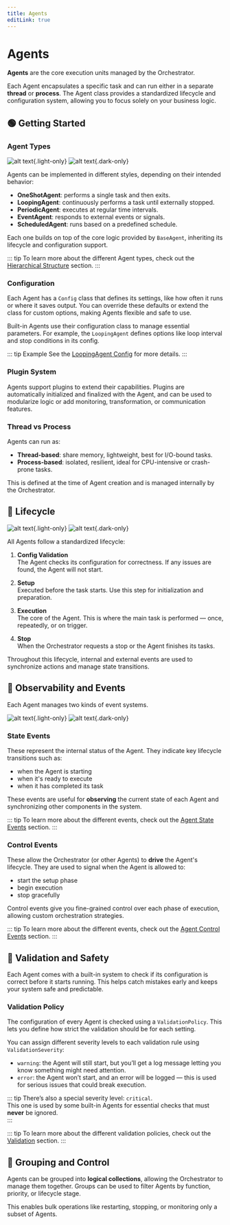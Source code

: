 ```yaml
---
title: Agents
editLink: true
---
```


# Agents

**Agents** are the core execution units managed by the Orchestrator. 

Each Agent encapsulates a specific task and can run either in a separate **thread** or **process**. The Agent class provides a standardized lifecycle and configuration system, allowing you to focus solely on your business logic.

## 🟢 Getting Started

### Agent Types

![alt text](./types_l.svg){.light-only}
![alt text](./types_d.svg){.dark-only}

Agents can be implemented in different styles, depending on their intended behavior:

- **OneShotAgent**: performs a single task and then exits.
- **LoopingAgent**: continuously performs a task until externally stopped.
- **PeriodicAgent**: executes at regular time intervals.
- **EventAgent**: responds to external events or signals.
- **ScheduledAgent**: runs based on a predefined schedule.

Each one builds on top of the core logic provided by `BaseAgent`, inheriting its lifecycle and configuration support.

::: tip
To learn more about the different Agent types, check out the [Hierarchical Structure](../../agents/index.md#hierarchical-structure) section.
:::

### Configuration

Each Agent has a `Config` class that defines its settings, like how often it runs or where it saves output. You can override these defaults or extend the class for custom options, making Agents flexible and safe to use.

Built-in Agents use their configuration class to manage essential parameters. For example, the `LoopingAgent` defines options like loop interval and stop conditions in its config. 

::: tip Example
See the [LoopingAgent Config](../../../learn/agents/built-in-agents/loopingagent.md#configuration) for more details.
:::

### Plugin System

Agents support plugins to extend their capabilities. Plugins are automatically initialized and finalized with the Agent, and can be used to modularize logic or add monitoring, transformation, or communication features.

### Thread vs Process

Agents can run as:

- **Thread-based**: share memory, lightweight, best for I/O-bound tasks.
- **Process-based**: isolated, resilient, ideal for CPU-intensive or crash-prone tasks.

This is defined at the time of Agent creation and is managed internally by the Orchestrator.

## 🔁 Lifecycle

![alt text](./lifecycle_l.svg){.light-only}
![alt text](./lifecycle_d.svg){.dark-only}

All Agents follow a standardized lifecycle:

1. **Config Validation**  
   The Agent checks its configuration for correctness. If any issues are found, the Agent will not start.

2. **Setup**  
   Executed before the task starts. Use this step for initialization and preparation.

3. **Execution**  
   The core of the Agent. This is where the main task is performed — once, repeatedly, or on trigger.

4. **Stop**  
   When the Orchestrator requests a stop or the Agent finishes its tasks.

Throughout this lifecycle, internal and external events are used to synchronize actions and manage state transitions.

## 🧠 Observability and Events

Each Agent manages two kinds of event systems.

![alt text](./events_l.svg){.light-only}
![alt text](./events_d.svg){.dark-only}

### State Events 

These represent the internal status of the Agent. They indicate key lifecycle transitions such as:

- when the Agent is starting
- when it's ready to execute
- when it has completed its task

These events are useful for **observing** the current state of each Agent and synchronizing other components in the system.

::: tip
To learn more about the different events, check out the [Agent State Events](../../agents/index.md#stateevents) section.
:::

### Control Events  

These allow the Orchestrator (or other Agents) to **drive** the Agent's lifecycle. They are used to signal when the Agent is allowed to:

- start the setup phase
- begin execution
- stop gracefully

Control events give you fine-grained control over each phase of execution, allowing custom orchestration strategies.

::: tip
To learn more about the different events, check out the [Agent Control Events](../../agents/index.md#controlevents) section.
:::

## 🧪 Validation and Safety

Each Agent comes with a built-in system to check if its configuration is correct before it starts running. This helps catch mistakes early and keeps your system safe and predictable.

### Validation Policy

The configuration of every Agent is checked using a `ValidationPolicy`. This lets you define how strict the validation should be for each setting.

You can assign different severity levels to each validation rule using `ValidationSeverity`:

- `warning`: the Agent will still start, but you’ll get a log message letting you know something might need attention.
- `error`: the Agent won’t start, and an error will be logged — this is used for serious issues that could break execution.

::: tip
   There’s also a special severity level: `critical`.  
   This one is used by some built-in Agents for essential checks that must **never** be ignored.  
:::

::: tip
To learn more about the different validation policies, check out the [Validation](../../agents/index.md#validation) section.
:::

## 🔄 Grouping and Control

Agents can be grouped into **logical collections**, allowing the Orchestrator to manage them together. Groups can be used to filter Agents by function, priority, or lifecycle stage.

This enables bulk operations like restarting, stopping, or monitoring only a subset of Agents.
